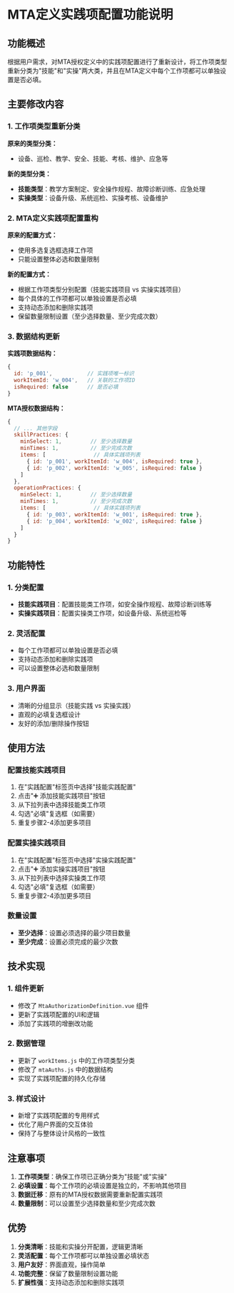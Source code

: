 # MTA定义实践项配置功能说明

## 功能概述

根据用户需求，对MTA授权定义中的实践项配置进行了重新设计，将工作项类型重新分类为"技能"和"实操"两大类，并且在MTA定义中每个工作项都可以单独设置是否必填。

## 主要修改内容

### 1. 工作项类型重新分类

**原来的类型分类：**
- 设备、巡检、教学、安全、技能、考核、维护、应急等

**新的类型分类：**
- **技能类型**：教学方案制定、安全操作规程、故障诊断训练、应急处理
- **实操类型**：设备升级、系统巡检、实操考核、设备维护

### 2. MTA定义实践项配置重构

**原来的配置方式：**
- 使用多选复选框选择工作项
- 只能设置整体必选和数量限制

**新的配置方式：**
- 根据工作项类型分别配置（技能实践项目 vs 实操实践项目）
- 每个具体的工作项都可以单独设置是否必填
- 支持动态添加和删除实践项
- 保留数量限制设置（至少选择数量、至少完成次数）

### 3. 数据结构更新

**实践项数据结构：**
```javascript
{
  id: 'p_001',           // 实践项唯一标识
  workItemId: 'w_004',   // 关联的工作项ID
  isRequired: false      // 是否必填
}
```

**MTA授权数据结构：**
```javascript
{
  // ... 其他字段
  skillPractices: { 
    minSelect: 1,         // 至少选择数量
    minTimes: 1,          // 至少完成次数
    items: [               // 具体实践项列表
      { id: 'p_001', workItemId: 'w_004', isRequired: true },
      { id: 'p_002', workItemId: 'w_005', isRequired: false }
    ] 
  },
  operationPractices: { 
    minSelect: 1,         // 至少选择数量
    minTimes: 1,          // 至少完成次数
    items: [               // 具体实践项列表
      { id: 'p_003', workItemId: 'w_001', isRequired: true },
      { id: 'p_004', workItemId: 'w_002', isRequired: false }
    ] 
  }
}
```

## 功能特性

### 1. 分类配置
- **技能实践项目**：配置技能类工作项，如安全操作规程、故障诊断训练等
- **实操实践项目**：配置实操类工作项，如设备升级、系统巡检等

### 2. 灵活配置
- 每个工作项都可以单独设置是否必填
- 支持动态添加和删除实践项
- 可以设置整体必选和数量限制

### 3. 用户界面
- 清晰的分组显示（技能实践 vs 实操实践）
- 直观的必填复选框设计
- 友好的添加/删除操作按钮

## 使用方法

### 配置技能实践项目
1. 在"实践配置"标签页中选择"技能实践配置"
2. 点击"➕ 添加技能实践项目"按钮
3. 从下拉列表中选择技能类工作项
4. 勾选"必填"复选框（如需要）
5. 重复步骤2-4添加更多项目

### 配置实操实践项目
1. 在"实践配置"标签页中选择"实操实践配置"
2. 点击"➕ 添加实操实践项目"按钮
3. 从下拉列表中选择实操类工作项
4. 勾选"必填"复选框（如需要）
5. 重复步骤2-4添加更多项目

### 数量设置
- **至少选择**：设置必须选择的最少项目数量
- **至少完成**：设置必须完成的最少次数

## 技术实现

### 1. 组件更新
- 修改了 `MtaAuthorizationDefinition.vue` 组件
- 更新了实践项配置的UI和逻辑
- 添加了实践项的增删改功能

### 2. 数据管理
- 更新了 `workItems.js` 中的工作项类型分类
- 修改了 `mtaAuths.js` 中的数据结构
- 实现了实践项配置的持久化存储

### 3. 样式设计
- 新增了实践项配置的专用样式
- 优化了用户界面的交互体验
- 保持了与整体设计风格的一致性

## 注意事项

1. **工作项类型**：确保工作项已正确分类为"技能"或"实操"
2. **必填设置**：每个工作项的必填设置是独立的，不影响其他项目
3. **数据迁移**：原有的MTA授权数据需要重新配置实践项
4. **数量限制**：可以设置至少选择数量和至少完成次数

## 优势

1. **分类清晰**：技能和实操分开配置，逻辑更清晰
2. **灵活配置**：每个工作项都可以单独设置必填状态
3. **用户友好**：界面直观，操作简单
4. **功能完整**：保留了数量限制设置功能
5. **扩展性强**：支持动态添加和删除实践项
